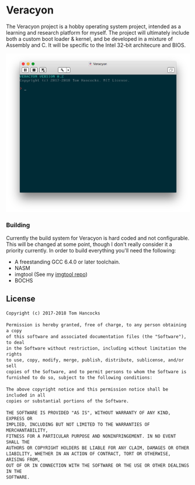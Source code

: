 # Veracyon
The Veracyon project is a hobby operating system project, intended as a learning and research platform for myself. The project will ultimately include both a custom boot loader & kernel, and be developed in a mixture of Assembly and C. It will be specific
to the Intel 32-bit architecure and BIOS.

![Veracyon Basic Shell](https://raw.githubusercontent.com/tjhancocks/Veracyon/reorganise/docs/images/veracyon-shell-basic.png)


### Building
Currently the build system for Veracyon is hard coded and not configurable. This will be changed at some point, though I don't really consider it a priority currently. In order to build everything you'll need the following:

- A freestanding GCC 6.4.0 or later toolchain.
- NASM
- imgtool (See my [imgtool repo](https://github.com/tjhancocks/imgtool))
- BOCHS


## License

    Copyright (c) 2017-2018 Tom Hancocks

    Permission is hereby granted, free of charge, to any person obtaining a copy
    of this software and associated documentation files (the "Software"), to deal
    in the Software without restriction, including without limitation the rights
    to use, copy, modify, merge, publish, distribute, sublicense, and/or sell
    copies of the Software, and to permit persons to whom the Software is
    furnished to do so, subject to the following conditions:
    
    The above copyright notice and this permission notice shall be included in all
    copies or substantial portions of the Software.
    
    THE SOFTWARE IS PROVIDED "AS IS", WITHOUT WARRANTY OF ANY KIND, EXPRESS OR
    IMPLIED, INCLUDING BUT NOT LIMITED TO THE WARRANTIES OF MERCHANTABILITY,
    FITNESS FOR A PARTICULAR PURPOSE AND NONINFRINGEMENT. IN NO EVENT SHALL THE
    AUTHORS OR COPYRIGHT HOLDERS BE LIABLE FOR ANY CLAIM, DAMAGES OR OTHER
    LIABILITY, WHETHER IN AN ACTION OF CONTRACT, TORT OR OTHERWISE, ARISING FROM,
    OUT OF OR IN CONNECTION WITH THE SOFTWARE OR THE USE OR OTHER DEALINGS IN THE
    SOFTWARE.